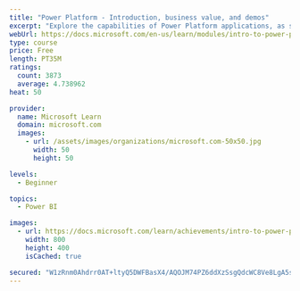 ```yaml
---
title: "Power Platform - Introduction, business value, and demos"
excerpt: "Explore the capabilities of Power Platform applications, as seen in demonstrations and customer case studies."
webUrl: https://docs.microsoft.com/en-us/learn/modules/intro-to-power-platform-mba/
type: course
price: Free
length: PT35M
ratings:
  count: 3873
  average: 4.738962
heat: 50

provider:
  name: Microsoft Learn
  domain: microsoft.com
  images:
    - url: /assets/images/organizations/microsoft.com-50x50.jpg
      width: 50
      height: 50

levels:
  - Beginner

topics:
  - Power BI

images:
  - url: https://docs.microsoft.com/learn/achievements/intro-to-power-platform-social.png
    width: 800
    height: 400
    isCached: true

secured: "W1zRnm0Ahdrr0AT+ltyQ5DWFBasX4/AQOJM74PZ6ddXzSsgQdcWC8Ve8LgA5s/rJ28lH8TZfEoWIFFQ/h0l1kYcePaOkw3fsoC4sLtL3siqTki5pEeNLx5KTT/bRQrDqLekZa8y7xAUyadfjkQgDSoimkKLSzjtRrWlvIqCzMD4I0A3GYKHFMwlXI+6y9K8rgWJruoVo68Osm5gJCAp7IhLXIiB0EQznemY79HD/dhZTXCoTNu5MkHoeNVxwn19+OIpCQHx6QIqvBcuXsG9M+uyhIcpAJbkulUMyhV0epM4ckbhvHPkBCWLfRCYTVScbmCsqPnhtSnhtmpzZowAcit36sIF6mbcbl0K02JiazVwTMLLxJ38HRCEikKMxLqXQTeH0JQkWDDZTX+h5hDqP60oLPV9t/JHoZW8cdc/2yNk=;VgkRYhP5z/1SwpF0iP1vYw=="
---
```


